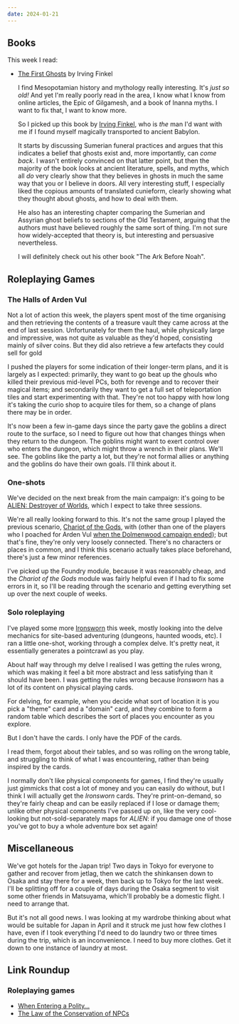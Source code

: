 ```yaml
---
date: 2024-01-21
---
```


## Books

This week I read:

- [The First Ghosts][] by Irving Finkel

  I find Mesopotamian history and mythology really interesting.  It's *just so
  old!*  And yet I'm really poorly read in the area, I know what I know from
  online articles, the Epic of Gilgamesh, and a book of Inanna myths.  I want to
  fix that, I want to know more.

  So I picked up this book by [Irving Finkel][], who is *the* man I'd want with
  me if I found myself magically transported to ancient Babylon.

  It starts by discussing Sumerian funeral practices and argues that this
  indicates a belief that ghosts exist and, more importantly, can *come back*.
  I wasn't entirely convinced on that latter point, but then the majority of the
  book looks at ancient literature, spells, and myths, which all *do* very
  clearly show that they believes in ghosts in much the same way that you or I
  believe in doors.  All very interesting stuff, I especially liked the copious
  amounts of translated cunieform, clearly showing what they thought about
  ghosts, and how to deal with them.

  He also has an interesting chapter comparing the Sumerian and Assyrian ghost
  beliefs to sections of the Old Testament, arguing that the authors must have
  believed roughly the same sort of thing.  I'm not sure how widely-accepted
  that theory is, but interesting and persuasive nevertheless.

  I will definitely check out his other book "The Ark Before Noah".

[The First Ghosts]: https://www.lrb.co.uk/the-paper/v44/n02/moudhy-al-rashid/roaming-malicious-hooligan-ghosts
[Irving Finkel]: https://en.wikipedia.org/wiki/Irving_Finkel


## Roleplaying Games

### The Halls of Arden Vul

Not a lot of action this week, the players spent most of the time organising and
then retrieving the contents of a treasure vault they came across at the end of
last session.  Unfortunately for them the haul, while physically large and
impressive, was not quite as valuable as they'd hoped, consisting mainly of
silver coins.  But they did also retrieve a few artefacts they could sell for
gold

I pushed the players for some indication of their longer-term plans, and it is
largely as I expected: primarily, they want to go beat up the ghouls who killed
their previous mid-level PCs, both for revenge and to recover their magical
items; and secondarily they want to get a full set of teleportation tiles and
start experimenting with that.  They're not too happy with how long it's taking
the curio shop to acquire tiles for them, so a change of plans there may be in
order.

It's now been a few in-game days since the party gave the goblins a direct route
to the surface, so I need to figure out how that changes things when they return
to the dungeon.  The goblins might want to exert control over who enters the
dungeon, which might throw a wrench in their plans.  We'll see.  The goblins
like the party a lot, but they're not formal allies or anything and the goblins
do have their own goals.  I'll think about it.

### One-shots

We've decided on the next break from the main campaign: it's going to be [ALIEN:
Destroyer of Worlds][], which I expect to take three sessions.

We're all really looking forward to this.  It's not the same group I played the
previous scenario, [Chariot of the Gods][], with (other than one of the players
who I poached for Arden Vul [when the Dolmenwood campaign ended][]); but that's
fine, they're only very loosely connected.  There's no characters or places in
common, and I think this scenario actually takes place beforehand, there's just
a few minor references.

I've picked up the Foundry module, because it was reasonably cheap, and the
*Chariot of the Gods* module was fairly helpful even if I had to fix some errors
in it, so I'll be reading through the scenario and getting everything set up
over the next couple of weeks.

[ALIEN: Destroyer of Worlds]: https://freeleaguepublishing.com/shop/alien-rpg-2/destroyer-of-worlds/
[Chariot of the Gods]: https://freeleaguepublishing.com/shop/alien-rpg-2/starter-set/
[when the Dolmenwood campaign ended]: notes/246.html

### Solo roleplaying

I've played some more [Ironsworn][] this week, mostly looking into the delve
mechanics for site-based adventuring (dungeons, haunted woods, etc).  I ran a
little one-shot, working through a complex delve.  It's pretty neat, it
essentially generates a pointcrawl as you play.

About half way through my delve I realised I was getting the rules wrong, which
was making it feel a bit more abstract and less satisfying than it should have
been.  I was getting the rules wrong because *Ironsworn* has a lot of its
content on physical playing cards.

For delving, for example, when you decide what sort of location it is you pick a
"theme" card and a "domain" card, and they combine to form a random table which
describes the sort of places you encounter as you explore.

But I don't have the cards.  I only have the PDF of the cards.

I read them, forgot about their tables, and so was rolling on the wrong table,
and struggling to think of what I was encountering, rather than being inspired
by the cards.

I normally don't like physical components for games, I find they're usually just
gimmicks that cost a lot of money and you can easily do without, but I think I
will actually get the *Ironsworn* cards.  They're print-on-demand, so they're
fairly cheap and can be easily replaced if I lose or damage them; unlike other
physical components I've passed up on, like the very cool-looking but
not-sold-separately maps for *ALIEN*: if you damage one of those you've got to
buy a whole adventure box set again!

[Ironsworn]: https://www.ironswornrpg.com/


## Miscellaneous

We've got hotels for the Japan trip!  Two days in Tokyo for everyone to gather
and recover from jetlag, then we catch the shinkansen down to Osaka and stay
there for a week, then back up to Tokyo for the last week.  I'll be splitting
off for a couple of days during the Osaka segment to visit some other friends in
Matsuyama, which'll probably be a domestic flight.  I need to arrange that.

But it's not all good news.  I was looking at my wardrobe thinking about what
would be suitable for Japan in April and it struck me just how few clothes I
have, even if I took everything I'd need to do laundry two or three times during
the trip, which is an inconvenience.  I need to buy more clothes.  Get it down
to one instance of laundry at most.


## Link Roundup

### Roleplaying games

- [When Entering a Polity…](https://lukegearing.blot.im/when-entering-a-polity%E2%80%A6)
- [The Law of the Conservation of NPCs](https://thealexandrian.net/wordpress/4891/roleplaying-games/the-law-of-the-conservation-of-npcs)

